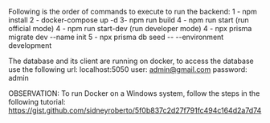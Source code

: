 Following is the order of commands to execute to run the backend:
1 - npm install
2 - docker-compose up -d
3- npm run build
4 - npm run start (run official mode)
4 - npm run start-dev (run developer mode)
4 - npx prisma migrate dev --name init
5 - npx prisma db seed -- --environment development

The database and its client are running on docker, to access the database use the following url:
localhost:5050
user: admin@gmail.com
password: admin

OBSERVATION:
To run Docker on a Windows system, follow the steps in the following tutorial:
https://gist.github.com/sidneyroberto/5f0b837c2d27f791fc494c164d2a7d74
